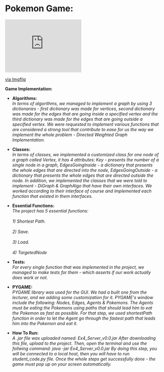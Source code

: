 # Pokemon Game:
<div style="width:250px;max-width:100%;"><div style="height:0;padding-bottom:69.2%;position:relative;"><iframe width="250" height="173" style="position:absolute;top:0;left:0;width:100%;height:100%;" frameBorder="0" src="https://imgflip.com/embed/60jys4"></iframe></div><p><a href="https://imgflip.com/gif/60jys4">via Imgflip</a></p></div>

__Game Implementation:__
* __Algorithms:__
      <br>*In terms of algorithms, we managed to implement a graph by using 3 dictionaries - first dictionary was made for vertices, second dictionary was made for the edges that are
      going inside a specified vertex and the third dictionary was made for the edges that are going outside a specified vertex.
      We were requested to implement various functions that are considered a strong tool that contribute to ease for us the way we implement the whole problem - Directed               Weighted
      Graph Implementation.*<br />
     
* __Classes:__
      <br>*In terms of classes, we implemented a customized class for one node of a graph called Vertex, it has 4 attributes: Key - presents the number of a single node in a graph,
      EdgesGoingInside - a dictionary that presents the whole edges that are directed into the node, EdgesGoingOutside - a dictionary that presents the whole edges that are
      directed outside the node. In addition, we implemented the classes that we were told to implement - DiGraph & GraphAlgo that have their own interfaces. We worked according
      to their interface of course and implemented each function that existed in them interfaces.*<br />
      
* __Essential Functions:__
      <br>*The project has 5 essential functions:<br />
            <br>1) Shortest Path.<br />
            <br>2) Save.<br />
            <br>3) Load.<br />
            <br>4) TargetedNode*<br />
       
* __Tests:__
      <br>*For every single function that was implemented in the project, we managed to make tests for them - which asserts if our work actually does work or not.*<br />
      
* __PYGAME:__
      <br>*PYGAME library was used for the GUI. We had a built one from the lecturer, and we adding some customization for it.
      PYGAME's window include the following: Nodes, Edges, Agents & Pokemons.
      The Agents must be eating the Pokemons using paths that should lead him to eat the Pokemon as fast as possible.
      For that step, we used shortestPath function in order to let the Agent go through the fastest path that leads him into the Pokemon and eat it.*<br />
      
* __How To Run:__
      <br>*A .jar file was uploaded named: Ex4_Server_v0.0.jar
      After downloading this file, upload to the project. Then, open the terminal and use the follwing command: java -jar Ex4_Server_v0.0.jar
      By doing this step, you will be connected to a local host, then you will have to run student_code.py file.
      Once the whole steps get successfully done - the game must pop up on your screen automatically.*<br />

                  
